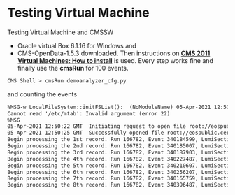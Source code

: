 # Testing Virtual Machine
Testing Virtual Machine and CMSSW 
- Oracle virtual Box 6.1.16 for Windows and 
- CMS-OpenData-1.5.3 downloaded. Then instructions on **[CMS 2011 Virtual Machines: How to install](http://opendata.cern.ch/docs/cms-virtual-machine-2011 )** is used. Every step works fine and finally use the **cmsRun** for 100 events. 
````html
CMS Shell > cmsRun demoanalyzer_cfg.py
````   
and counting the events 
````html
%MSG-w LocalFileSystem::initFSList():  (NoModuleName) 05-Apr-2021 12:50:19 GMT  pre-events
Cannot read '/etc/mtab': Invalid argument (error 22)
%MSG
05-Apr-2021 12:50:22 GMT  Initiating request to open file root://eospublic.cern.ch//eos/opendata/cms/Run2011A/ElectronHad/AOD/12Oct2013-v1/20001/001F9231-F141-E311-8F76-003048F00942.root
05-Apr-2021 12:50:25 GMT  Successfully opened file root://eospublic.cern.ch//eos/opendata/cms/Run2011A/ElectronHad/AOD/12Oct2013-v1/20001/001F9231-F141-E311-8F76-003048F00942.root
Begin processing the 1st record. Run 166782, Event 340184599, LumiSection 309 at 05-Apr-2021 12:50:40.539 GMT
Begin processing the 2nd record. Run 166782, Event 340185007, LumiSection 309 at 05-Apr-2021 12:50:40.540 GMT
Begin processing the 3rd record. Run 166782, Event 340187903, LumiSection 309 at 05-Apr-2021 12:50:40.540 GMT
Begin processing the 4th record. Run 166782, Event 340227487, LumiSection 309 at 05-Apr-2021 12:50:40.540 GMT
Begin processing the 5th record. Run 166782, Event 340210607, LumiSection 309 at 05-Apr-2021 12:50:40.541 GMT
Begin processing the 6th record. Run 166782, Event 340256207, LumiSection 309 at 05-Apr-2021 12:50:40.541 GMT
Begin processing the 7th record. Run 166782, Event 340165759, LumiSection 309 at 05-Apr-2021 12:50:40.541 GMT
Begin processing the 8th record. Run 166782, Event 340396487, LumiSection 309 at 05-Apr-2021 12:50:40.541 GMT



````   
